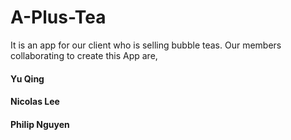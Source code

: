 # A-Plus-Tea
It is an app for our client who is selling bubble teas.
Our members collaborating to create this App are, 
#### Yu Qing
#### Nicolas Lee
#### Philip Nguyen

